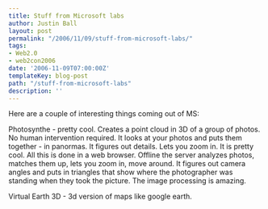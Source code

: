 ```yaml
---
title: Stuff from Microsoft labs
author: Justin Ball
layout: post
permalink: "/2006/11/09/stuff-from-microsoft-labs/"
tags:
- Web2.0
- web2con2006
date: '2006-11-09T07:00:00Z'
templateKey: blog-post
path: "/stuff-from-microsoft-labs"
description: ''
---
```


Here are a couple of interesting things coming out of MS:

Photosynthe - pretty cool. Creates a point cloud in 3D of a group of photos. No human intervention required. It looks at your photos and puts them together - in panormas. It figures out details. Lets you zoom in. It is pretty cool. All this is done in a web browser. Offline the server analyzes photos, matches them up, lets you zoom in, move around. It figures out camera angles and puts in triangles that show where the photographer was standing when they took the picture. The image processing is amazing.

Virtual Earth 3D - 3d version of maps like google earth.

